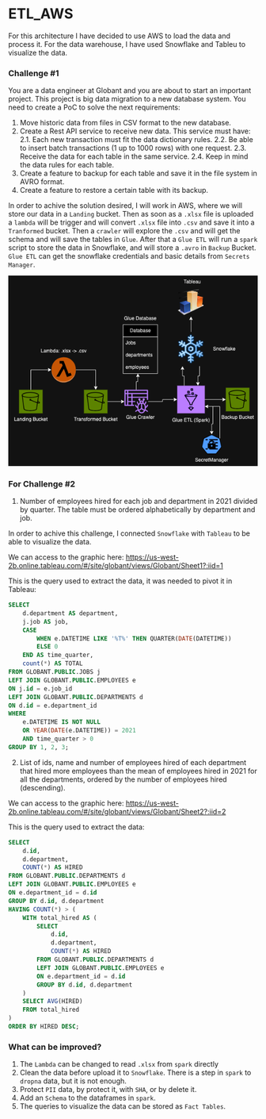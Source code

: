 # ETL_AWS
For this architecture I have decided to use AWS to load the data and process it.
For the data warehouse, I have used Snowflake and Tableu to visualize the data.

### Challenge #1
You are a data engineer at Globant and you are about to start an important project. This project
is big data migration to a new database system. You need to create a PoC to solve the next
requirements:
1. Move historic data from files in CSV format to the new database.
2. Create a Rest API service to receive new data. This service must have:
    2.1. Each new transaction must fit the data dictionary rules.
    2.2. Be able to insert batch transactions (1 up to 1000 rows) with one request.
    2.3. Receive the data for each table in the same service.
    2.4. Keep in mind the data rules for each table.
3. Create a feature to backup for each table and save it in the file system in AVRO format.
4. Create a feature to restore a certain table with its backup.

In order to achive the solution desired, I will work in AWS, where we will store our data in a `Landing` bucket. Then as soon as a `.xlsx` file is uploaded a `lambda` will be trigger and will convert `.xlsx` file into `.csv` and save it into a `Tranformed` bucket.
Then a `crawler` will explore the `.csv` and will get the schema and will save the tables in `Glue`.
After that a `Glue ETL` will run a `spark` script to store the data in Snowflake, and will store a `.avro` in `Backup` Bucket.
`Glue ETL` can get the snowflake credentials and basic details from `Secrets Manager`.

![Diagram](images/Globant_ETL.png)

### For Challenge #2
1. Number of employees hired for each job and department in 2021 divided by quarter. The table must be ordered alphabetically by department and job.

In order to achive this challenge, I connected `Snowflake` with `Tableau` to be able to visualize the data.

We can access to the graphic here: https://us-west-2b.online.tableau.com/#/site/globant/views/Globant/Sheet1?:iid=1

This is the query used to extract the data, it was needed to pivot it in Tableau:
```sql
SELECT 
    d.department AS department, 
    j.job AS job,
    CASE 
        WHEN e.DATETIME LIKE '%T%' THEN QUARTER(DATE(DATETIME))
        ELSE 0
    END AS time_quarter,
    count(*) AS TOTAL
FROM GLOBANT.PUBLIC.JOBS j
LEFT JOIN GLOBANT.PUBLIC.EMPLOYEES e
ON j.id = e.job_id
LEFT JOIN GLOBANT.PUBLIC.DEPARTMENTS d
ON d.id = e.department_id
WHERE 
    e.DATETIME IS NOT NULL
    OR YEAR(DATE(e.DATETIME)) = 2021
    AND time_quarter > 0
GROUP BY 1, 2, 3;
```

2. List of ids, name and number of employees hired of each department that hired more employees than the mean of employees hired in 2021 for all the departments, ordered by the number of employees hired (descending).

We can access to the graphic here: https://us-west-2b.online.tableau.com/#/site/globant/views/Globant/Sheet2?:iid=2

This is the query used to extract the data:

```sql
SELECT
    d.id,
    d.department,
    COUNT(*) AS HIRED
FROM GLOBANT.PUBLIC.DEPARTMENTS d
LEFT JOIN GLOBANT.PUBLIC.EMPLOYEES e
ON e.department_id = d.id
GROUP BY d.id, d.department
HAVING COUNT(*) > (
    WITH total_hired AS (
        SELECT
            d.id,
            d.department,
            COUNT(*) AS HIRED
        FROM GLOBANT.PUBLIC.DEPARTMENTS d
        LEFT JOIN GLOBANT.PUBLIC.EMPLOYEES e
        ON e.department_id = d.id
        GROUP BY d.id, d.department
    )
    SELECT AVG(HIRED)
    FROM total_hired
)
ORDER BY HIRED DESC;
```

### What can be improved?
1. The `Lambda` can be changed to read `.xlsx` from `spark` directly
2. Clean the data before upload it to `Snowflake`. There is a step in `spark` to `dropna` data, but it is not enough.
3. Protect `PII` data, by protect it, with `SHA`, or by delete it.
4. Add an `Schema` to the dataframes in `spark`.
5. The queries to visualize the data can be stored as `Fact Tables`.